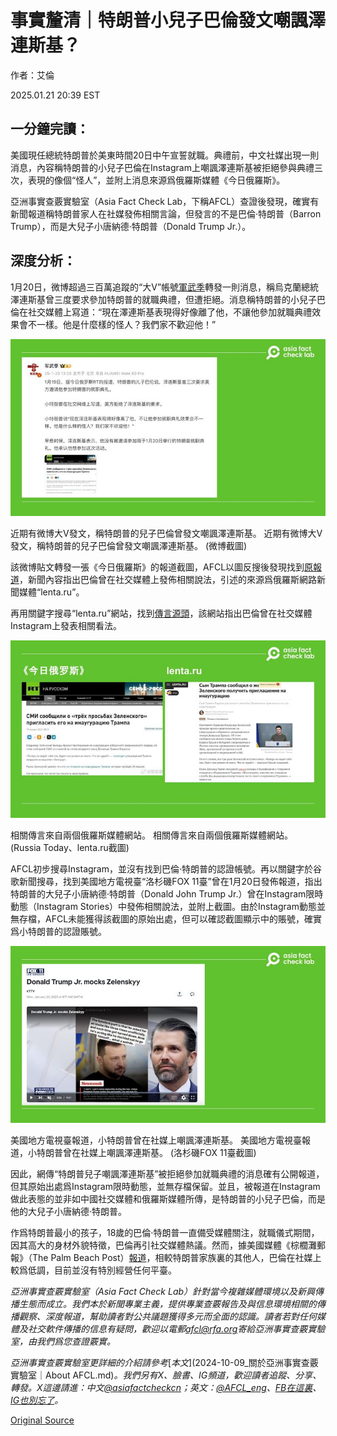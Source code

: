 # 事實釐清｜特朗普小兒子巴倫發文嘲諷澤連斯基？

作者：艾倫

2025.01.21 20:39 EST

## 一分鐘完讀：

美國現任總統特朗普於美東時間20日中午宣誓就職。典禮前，中文社媒出現一則消息，內容稱特朗普的小兒子巴倫在Instagram上嘲諷澤連斯基被拒絕參與典禮三次，表現的像個“怪人”，並附上消息來源爲俄羅斯媒體《今日俄羅斯》。

亞洲事實查覈實驗室（Asia Fact Check Lab，下稱AFCL）查證後發現，確實有新聞報道稱特朗普家人在社媒發佈相關言論，但發言的不是巴倫·特朗普（Barron Trump），而是大兒子小唐納德·特朗普（Donald Trump Jr.）。

## 深度分析：

1月20日，微博超過三百萬追蹤的“大V”帳號[軍武季](https://weibo.com/2178514797/Parl8BaRm)轉發一則消息，稱烏克蘭總統澤連斯基曾三度要求參加特朗普的就職典禮，但遭拒絕。消息稱特朗普的小兒子巴倫在社交媒體上寫道：“現在澤連斯基表現得好像離了他，不讓他參加就職典禮效果會不一樣。他是什麼樣的怪人？我們家不歡迎他！”

![近期有微博大V發文，稱特朗普的兒子巴倫曾發文嘲諷澤連斯基。](images/JNTK2ZCAC5HPDOVKQKLH6536EU.jpg)

近期有微博大V發文，稱特朗普的兒子巴倫曾發文嘲諷澤連斯基。 近期有微博大V發文，稱特朗普的兒子巴倫曾發文嘲諷澤連斯基。 (微博截圖)

該微博貼文轉發一張《今日俄羅斯》的報道截圖，AFCL以圖反搜後發現找到[原報道](https://russian.rt.com/world/news/1422837-inauguraciya-tramp-zelenskii)，新聞內容指出巴倫曾在社交媒體上發佈相關說法，引述的來源爲俄羅斯網路新聞媒體“lenta.ru”。

再用關鍵字搜尋“lenta.ru”網站，找到[傳言源頭](https://lenta.ru/news/2025/01/18/syn-trampa-soobschil-o-zhelanii-zelenskogo-poluchit-priglashenie-na-inauguratsiyu/)，該網站指出巴倫曾在社交媒體Instagram上發表相關看法。

![相關傳言來自兩個俄羅斯媒體網站。](images/UMUYP44MPVHD5ATQ557VN3IAAY.jpg)

相關傳言來自兩個俄羅斯媒體網站。 相關傳言來自兩個俄羅斯媒體網站。 (Russia Today、lenta.ru截圖)

AFCL初步搜尋Instagram，並沒有找到巴倫·特朗普的認證帳號。再以關鍵字於谷歌新聞搜尋，找到美國地方電視臺“洛杉磯FOX 11臺”曾在1月20日發佈報道，指出特朗普的大兒子小唐納德·特朗普（Donald John Trump Jr.）曾在Instagram限時動態（Instagram Stories）中發佈相關說法，並附上截圖。由於Instagram動態並無存檔，AFCL未能獲得該截圖的原始出處，但可以確認截圖顯示中的賬號，確實爲小特朗普的認證賬號。

![美國地方電視臺報道，小特朗普曾在社媒上嘲諷澤連斯基。](images/ISD4NDKKTFEY5LHN4CRL63LQUM.jpg)

美國地方電視臺報道，小特朗普曾在社媒上嘲諷澤連斯基。 美國地方電視臺報道，小特朗普曾在社媒上嘲諷澤連斯基。 (洛杉磯FOX 11臺截圖)

因此，網傳“特朗普兒子嘲諷澤連斯基”被拒絕參加就職典禮的消息確有公開報道，但其原始出處爲Instagram限時動態，並無存檔保留。並且，被報道在Instagram做此表態的並非如中國社交媒體和俄羅斯媒體所傳，是特朗普的小兒子巴倫，而是他的大兒子小唐納德·特朗普。

作爲特朗普最小的孩子，18歲的巴倫·特朗普一直備受媒體關注，就職儀式期間，因其高大的身材外貌特徵，巴倫再引社交媒體熱議。然而，據美國媒體《棕櫚灘郵報》（The Palm Beach Post）[報道](https://www.palmbeachpost.com/story/news/2024/09/03/barron-trump-photos-twitter-melania-instagram-facebook-youtube-tiktok/75052160007/ "https://www.palmbeachpost.com/story/news/2024/09/03/barron-trump-photos-twitter-melania-instagram-facebook-youtube-tiktok/75052160007/")，相較特朗普家族裏的其他人，巴倫在社媒上較爲低調，目前並沒有特別經營任何平臺。

*亞洲事實查覈實驗室（Asia Fact Check Lab）針對當今複雜媒體環境以及新興傳播生態而成立。我們本於新聞專業主義，提供專業查覈報告及與信息環境相關的傳播觀察、深度報道，幫助讀者對公共議題獲得多元而全面的認識。讀者若對任何媒體及社交軟件傳播的信息有疑問，歡迎以電郵*[*afcl@rfa.org*](mailto:afcl@rfa.org)*寄給亞洲事實查覈實驗室，由我們爲您查證覈實。*

*亞洲事實查覈實驗室更詳細的介紹請參考*[*本文*](2024-10-09_關於亞洲事實查覈實驗室｜About AFCL.md)*。我們另有X、臉書、IG頻道，歡迎讀者追蹤、分享、轉發。X這邊請進：中文*[*@asiafactcheckcn*](https://twitter.com/asiafactcheckcn)*；英文：*[*@AFCL\_eng*](https://twitter.com/AFCL_eng)*、*[*FB在這裏*](https://www.facebook.com/asiafactchecklabcn)*、*[*IG也別忘了*](https://www.instagram.com/asiafactchecklab/)*。*



[Original Source](https://www.rfa.org/mandarin/shishi-hecha/2025/01/22/fact-check-barron-trump-mocking-zelenskyy/)